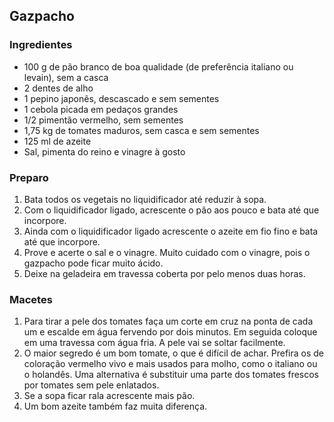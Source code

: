 ## Gazpacho

### Ingredientes
* 100 g de pão branco de boa qualidade (de preferência italiano ou levain), sem a casca
* 2 dentes de alho
* 1 pepino japonês, descascado e sem sementes
* 1 cebola picada em pedaços grandes
* 1/2 pimentão vermelho, sem sementes
* 1,75 kg de tomates maduros, sem casca e sem sementes
* 125 ml de azeite
* Sal, pimenta do reino e vinagre à gosto

### Preparo
1. Bata todos os vegetais no liquidificador até reduzir à sopa.
2. Com o liquidificador ligado, acrescente o pão aos pouco e bata até que incorpore.
3. Ainda com o liquidificador ligado acrescente o azeite em fio fino e bata até que incorpore.
4. Prove e acerte o sal e o vinagre. Muito cuidado com o vinagre, pois o gazpacho pode ficar muito ácido.
5. Deixe na geladeira em travessa coberta por pelo menos duas horas. 

### Macetes
1. Para tirar a pele dos tomates faça um corte em cruz na ponta de cada um e escalde em água fervendo por dois minutos. Em seguida coloque em uma travessa com água fria. A pele vai se soltar facilmente.
2. O maior segredo é um bom tomate, o que é difícil de achar. Prefira os de coloração vermelho vivo e mais usados para molho, como o italiano ou o holandês. Uma alternativa é substituir uma parte dos tomates frescos por tomates sem pele enlatados.
3. Se a sopa ficar rala acrescente mais pão.
4. Um bom azeite também faz muita diferença.
